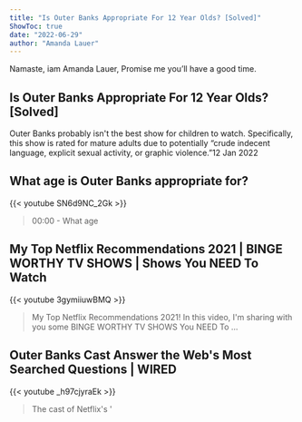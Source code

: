```yaml
---
title: "Is Outer Banks Appropriate For 12 Year Olds? [Solved]"
ShowToc: true 
date: "2022-06-29"
author: "Amanda Lauer" 
---
```


Namaste, iam Amanda Lauer, Promise me you’ll have a good time.
## Is Outer Banks Appropriate For 12 Year Olds? [Solved]
 Outer Banks probably isn't the best show for children to watch. Specifically, this show is rated for mature adults due to potentially “crude indecent language, explicit sexual activity, or graphic violence.”12 Jan 2022

## What age is Outer Banks appropriate for?
{{< youtube SN6d9NC_2Gk >}}
>00:00 - What age 

## My Top Netflix Recommendations 2021 | BINGE WORTHY TV SHOWS | Shows You NEED To Watch
{{< youtube 3gymiiuwBMQ >}}
>My Top Netflix Recommendations 2021! In this video, I'm sharing with you some BINGE WORTHY TV SHOWS You NEED To ...

## Outer Banks Cast Answer the Web's Most Searched Questions | WIRED
{{< youtube _h97cjyraEk >}}
>The cast of Netflix's '

